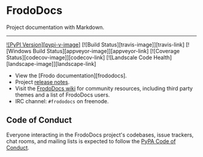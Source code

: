 # FrodoDocs

Project documentation with Markdown.

---

[![PyPI Version][pypi-v-image]][pypi-v-link]
[![Build Status][travis-image]][travis-link]
[![Windows Build Status][appveyor-image]][appveyor-link]
[![Coverage Status][codecov-image]][codecov-link]
[![Landscale Code Health][landscape-image]][landscape-link]

- View the [Frodo documentation][frododocs].
- Project [release notes][release-notes].
- Visit the [FrodoDocs wiki](https://frodo.ml) for community
  resources, including third party themes and a list of FrodoDocs users.
- IRC channel: `#frododocs` on freenode.

## Code of Conduct

Everyone interacting in the FrodoDocs project's codebases, issue trackers, chat
rooms, and mailing lists is expected to follow the [PyPA Code of Conduct].

[pypi-v-link]: https://pypi.org/project/FrodoDocs/

[maeguias]: https://frodo.ml
[release-notes]: https://frodo.ml

[PyPA Code of Conduct]: https://www.pypa.io/en/latest/code-of-conduct/
